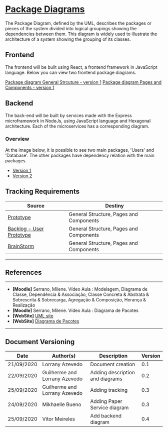 <span id="dc"></span>
# **<a href="#dc">Package Diagrams</a>**

The Package Diagram, defined by the UML, describes the packages or pieces of the system divided into logical groupings showing the dependencies between them. This diagram is widely used to illustrate the architecture of a system showing the grouping of its classes.

## Frontend

The frontend will be built using React, a frontend framework in JavaScript language. Below you can view two frontend package diagrams.

[Package diagram General Strcuture - version 1](./images/structure.png)
[Package diagram Pages and Components - version 1](./images/pages_components.png)


## Backend

The back-end will be built by services made with the Express microframework in NodeJs, using JavaScript language and Hexagonal architecture. Each of the microservices has a corresponding diagram.

### Overview

At the image below, it is possible to see two main packages, 'Users' and 'Database'. The other packages have dependency relation with the main packages.

- [Version 1](./images/package_diagram.png)
- [Version 2](./images/package_diagram2.png)

## Tracking Requirements

| Source | Destiny |
|------|-------|
|  [Prototype](../../../base/designSprint/prototype.md) | General Structure, Pages and Components |
| [Backlog - User](../../../base/requirements/modeling/backlogEpics/dataCreation.md) [Prototype](../../../base/designSprint/prototype.md) | General Structure, Pages and Components |
| [BrainStorm](../../../base/requirements/elicitation/brainstorm/)  | General Structure, Pages and Components |


---
## References
---


- **[Moodle]** Serrano, Milene. Vídeo Aula : Modelagem, Diagrama de Classe, Dependência & Associação, Classe Concreta & Abstrata & Sobrescrita & Sobrecarga, Agregação & Composição, Herança & Realização
- **[Moodle]** Serrano, Milene. Vídeo Aula : Diagrama de Pacotes
- **[WebSite]** <a href="https://www.uml-diagrams.org/package-diagrams-overview.html">UML site</a>
- **[WebSite]** <a href="https://homepages.dcc.ufmg.br/~amendes/GlossarioUML/glossario/conteudo/pacotes/diagrama_de_pacotes.htm">Diagrama de Pacotes</a>


---

## Document Versioning

| Date | Author(s) | Description | Version |
|------|-------|-----------|--------|
| 21/09/2020 | Lorrany Azevedo | Document creation | 0.1 |
| 22/09/2020 | Guilherme and Lorrany Azevedo | Adding description and diagrams | 0.2 |
| 25/09/2020 | Guilherme and Lorrany Azevedo | Adding tracking | 0.3 |
| 24/09/2020 | Mikhaelle Bueno| Adding Paper Service diagram | 0.3 |
| 25/09/2020 | Vitor Meireles | Add backend diagram | 0.4 |
